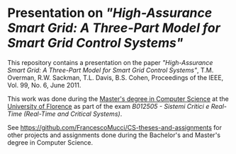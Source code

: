 # Presentation on *"High-Assurance Smart Grid: A Three-Part Model for Smart Grid Control Systems"*

This repository contains a presentation on the paper *"High-Assurance Smart Grid: A Three-Part Model for Smart Grid Control Systems"*, T.M. Overman, R.W. Sackman, T.L. Davis, B.S. Cohen, Proceedings of the IEEE, Vol. 99, No. 6, June 2011.

This work was done during the [Master's degree in Computer Science](https://www.informaticamagistrale.unifi.it/) at the [University of Florence](https://www.unifi.it/) as part of the exam *B012505 - Sistemi Critici e Real-Time (Real-Time and Critical Systems)*.

See https://github.com/FrancescoMucci/CS-theses-and-assignments for other projects and assignments done during the Bachelor's and Master's degree in Computer Science.
